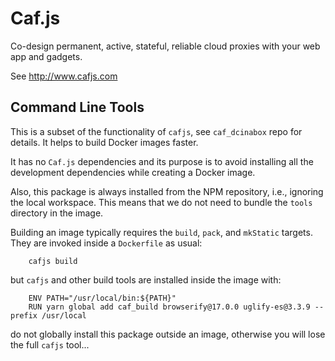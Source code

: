 # Caf.js

Co-design permanent, active, stateful, reliable cloud proxies with your web app and gadgets.

See http://www.cafjs.com

## Command Line Tools

This is a subset of the functionality of `cafjs`, see `caf_dcinabox` repo for details. It helps to build Docker images faster.

It has no `Caf.js` dependencies and its purpose is to avoid installing all the development dependencies while creating a Docker image.

Also, this package is always installed from the NPM repository, i.e., ignoring the local workspace. This means that we do not need to bundle the `tools` directory in the image.

Building an image typically requires the `build`, `pack`, and `mkStatic` targets. They are invoked inside a `Dockerfile` as usual:

```
    cafjs build
```

but `cafjs` and other build tools are installed inside the image with:

```
    ENV PATH="/usr/local/bin:${PATH}"
    RUN yarn global add caf_build browserify@17.0.0 uglify-es@3.3.9 --prefix /usr/local
```

do not globally install this package outside an image, otherwise you will lose the full `cafjs` tool...
